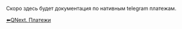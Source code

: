 
Скоро здесь будет документация по нативным telegram платежам.



[⬅️QNext. Платежи](/docs-test/ph/QNext-Payments-12-14)